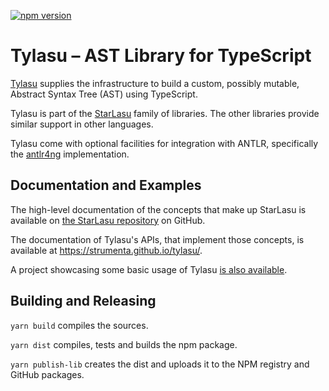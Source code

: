 [![npm version](https://badge.fury.io/js/%40strumenta%2Ftylasu.svg)](https://badge.fury.io/js/%40strumenta%2Ftylasu)

# Tylasu – AST Library for TypeScript

[Tylasu](https://github.com/Strumenta/tylasu) supplies the infrastructure to build a custom, possibly mutable, Abstract Syntax Tree (AST) using TypeScript.

Tylasu is part of the [StarLasu](https://github.com/Strumenta/StarLasu) family of libraries. The other libraries provide
similar support in other languages.

Tylasu come with optional facilities for integration with ANTLR, specifically the 
[antlr4ng](https://github.com/mike-lischke/antlr4ng) implementation.

## Documentation and Examples

The high-level documentation of the concepts that make up StarLasu is available on [the StarLasu repository](https://github.com/Strumenta/StarLasu) on GitHub.

The documentation of Tylasu's APIs, that implement those concepts, is available at https://strumenta.github.io/tylasu/.

A project showcasing some basic usage of Tylasu [is also available](https://github.com/Strumenta/tylasu-hello-world).

## Building and Releasing

`yarn build` compiles the sources.

`yarn dist` compiles, tests and builds the npm package.

`yarn publish-lib` creates the dist and uploads it to the NPM registry and GitHub packages.
